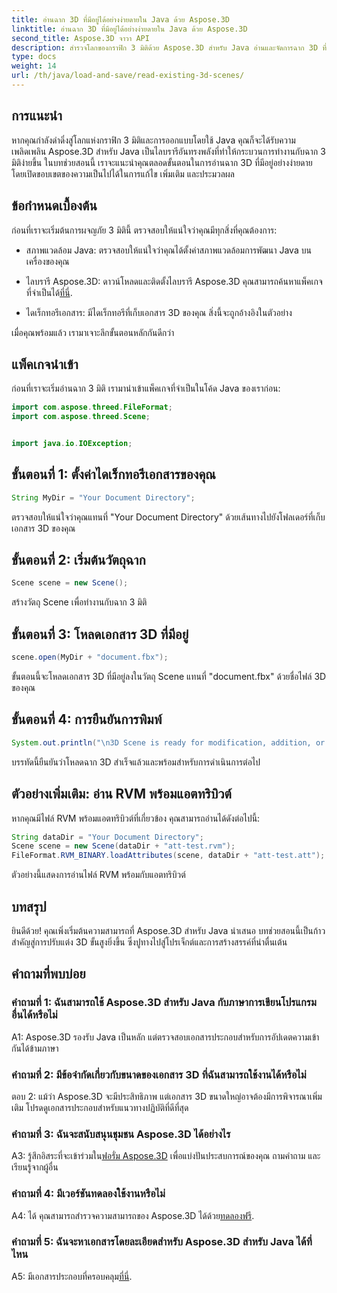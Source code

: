 ```yaml
---
title: อ่านฉาก 3D ที่มีอยู่ได้อย่างง่ายดายใน Java ด้วย Aspose.3D
linktitle: อ่านฉาก 3D ที่มีอยู่ได้อย่างง่ายดายใน Java ด้วย Aspose.3D
second_title: Aspose.3D จาวา API
description: สำรวจโลกของกราฟิก 3 มิติด้วย Aspose.3D สำหรับ Java อ่านและจัดการฉาก 3D ที่มีอยู่ได้อย่างง่ายดาย
type: docs
weight: 14
url: /th/java/load-and-save/read-existing-3d-scenes/
---
```

## การแนะนำ

หากคุณกำลังดำดิ่งสู่โลกแห่งกราฟิก 3 มิติและการออกแบบโดยใช้ Java คุณก็จะได้รับความเพลิดเพลิน Aspose.3D สำหรับ Java เป็นไลบรารีอันทรงพลังที่ทำให้กระบวนการทำงานกับฉาก 3 มิติง่ายขึ้น ในบทช่วยสอนนี้ เราจะแนะนำคุณตลอดขั้นตอนในการอ่านฉาก 3D ที่มีอยู่อย่างง่ายดาย โดยเปิดขอบเขตของความเป็นไปได้ในการแก้ไข เพิ่มเติม และประมวลผล

## ข้อกำหนดเบื้องต้น

ก่อนที่เราจะเริ่มต้นการผจญภัย 3 มิตินี้ ตรวจสอบให้แน่ใจว่าคุณมีทุกสิ่งที่คุณต้องการ:

- สภาพแวดล้อม Java: ตรวจสอบให้แน่ใจว่าคุณได้ตั้งค่าสภาพแวดล้อมการพัฒนา Java บนเครื่องของคุณ

-  ไลบรารี Aspose.3D: ดาวน์โหลดและติดตั้งไลบรารี Aspose.3D คุณสามารถค้นหาแพ็คเกจที่จำเป็นได้[ที่นี่](https://releases.aspose.com/3d/java/).

- ไดเร็กทอรีเอกสาร: มีไดเร็กทอรีที่เก็บเอกสาร 3D ของคุณ สิ่งนี้จะถูกอ้างอิงในตัวอย่าง

เมื่อคุณพร้อมแล้ว เรามาเจาะลึกขั้นตอนหลักกันดีกว่า

## แพ็คเกจนำเข้า

ก่อนที่เราจะเริ่มอ่านฉาก 3 มิติ เรามานำเข้าแพ็คเกจที่จำเป็นในโค้ด Java ของเราก่อน:

```java
import com.aspose.threed.FileFormat;
import com.aspose.threed.Scene;


import java.io.IOException;
```

## ขั้นตอนที่ 1: ตั้งค่าไดเร็กทอรีเอกสารของคุณ

```java
String MyDir = "Your Document Directory";
```

ตรวจสอบให้แน่ใจว่าคุณแทนที่ "Your Document Directory" ด้วยเส้นทางไปยังโฟลเดอร์ที่เก็บเอกสาร 3D ของคุณ

## ขั้นตอนที่ 2: เริ่มต้นวัตถุฉาก

```java
Scene scene = new Scene();
```

สร้างวัตถุ Scene เพื่อทำงานกับฉาก 3 มิติ

## ขั้นตอนที่ 3: โหลดเอกสาร 3D ที่มีอยู่

```java
scene.open(MyDir + "document.fbx");
```

ขั้นตอนนี้จะโหลดเอกสาร 3D ที่มีอยู่ลงในวัตถุ Scene แทนที่ "document.fbx" ด้วยชื่อไฟล์ 3D ของคุณ

## ขั้นตอนที่ 4: การยืนยันการพิมพ์

```java
System.out.println("\n3D Scene is ready for modification, addition, or processing purposes.");
```

บรรทัดนี้ยืนยันว่าโหลดฉาก 3D สำเร็จแล้วและพร้อมสำหรับการดำเนินการต่อไป

## ตัวอย่างเพิ่มเติม: อ่าน RVM พร้อมแอตทริบิวต์

หากคุณมีไฟล์ RVM พร้อมแอตทริบิวต์ที่เกี่ยวข้อง คุณสามารถอ่านได้ดังต่อไปนี้:

```java
String dataDir = "Your Document Directory";
Scene scene = new Scene(dataDir + "att-test.rvm");
FileFormat.RVM_BINARY.loadAttributes(scene, dataDir + "att-test.att");
```

ตัวอย่างนี้แสดงการอ่านไฟล์ RVM พร้อมกับแอตทริบิวต์

## บทสรุป

ยินดีด้วย! คุณเพิ่งเริ่มต้นความสามารถที่ Aspose.3D สำหรับ Java นำเสนอ บทช่วยสอนนี้เป็นก้าวสำคัญสู่การปรับแต่ง 3D ขั้นสูงยิ่งขึ้น ซึ่งปูทางไปสู่โปรเจ็กต์และการสร้างสรรค์ที่น่าตื่นเต้น

## คำถามที่พบบ่อย

### คำถามที่ 1: ฉันสามารถใช้ Aspose.3D สำหรับ Java กับภาษาการเขียนโปรแกรมอื่นได้หรือไม่

A1: Aspose.3D รองรับ Java เป็นหลัก แต่ตรวจสอบเอกสารประกอบสำหรับการอัปเดตความเข้ากันได้ข้ามภาษา

### คำถามที่ 2: มีข้อจำกัดเกี่ยวกับขนาดของเอกสาร 3D ที่ฉันสามารถใช้งานได้หรือไม่

ตอบ 2: แม้ว่า Aspose.3D จะมีประสิทธิภาพ แต่เอกสาร 3D ขนาดใหญ่อาจต้องมีการพิจารณาเพิ่มเติม โปรดดูเอกสารประกอบสำหรับแนวทางปฏิบัติที่ดีที่สุด

### คำถามที่ 3: ฉันจะสนับสนุนชุมชน Aspose.3D ได้อย่างไร

 A3: รู้สึกอิสระที่จะเข้าร่วมใน[ฟอรั่ม Aspose.3D](https://forum.aspose.com/c/3d/18) เพื่อแบ่งปันประสบการณ์ของคุณ ถามคำถาม และเรียนรู้จากผู้อื่น

### คำถามที่ 4: มีเวอร์ชันทดลองใช้งานหรือไม่

 A4: ได้ คุณสามารถสำรวจความสามารถของ Aspose.3D ได้ด้วย[ทดลองฟรี](https://releases.aspose.com/).

### คำถามที่ 5: ฉันจะหาเอกสารโดยละเอียดสำหรับ Aspose.3D สำหรับ Java ได้ที่ไหน

A5: มีเอกสารประกอบที่ครอบคลุม[ที่นี่](https://reference.aspose.com/3d/java/).